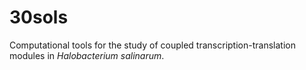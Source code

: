 # 30sols
Computational tools for the study of coupled transcription-translation modules in *Halobacterium salinarum*.

